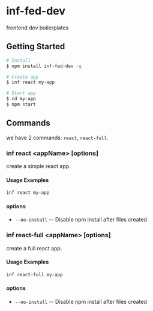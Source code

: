 # inf-fed-dev

frontend dev boilerplates

## Getting Started

```bash
# Install
$ npm install inf-fed-dev -g

# Create app
$ inf react my-app

# Start app
$ cd my-app
$ npm start
```

## Commands

we have 2 commands: `react`, `react-full`.

### inf react &#60;appName&#62; [options]

create a simple react app.

#### Usage Examples

```bash
inf react my-app
```

#### options

* `--no-install` -- Disable npm install after files created

### inf react-full &#60;appName&#62; [options]

create a full react app.

#### Usage Examples

```bash
inf react-full my-app
```

#### options

* `--no-install` -- Disable npm install after files created
